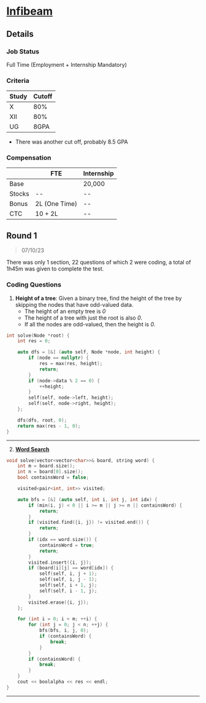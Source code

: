 # [Infibeam](www.ia.ooo)

## Details

### Job Status

Full Time (Employment + Internship Mandatory)

### Criteria

| Study | Cutoff |
|-------|--------|
| X     | 80%    |
| XII   | 80%    |
| UG    | 8GPA   |

[comment]: # (Any other details go under this. This is a comment)

- There was another cut off, probably 8.5 GPA

### Compensation

|        | FTE           | Internship |
|--------|---------------|------------|
| Base   |               | 20,000     |
| Stocks | --            | --         |
| Bonus  | 2L (One Time) | --         |
| CTC    | 10 + 2L       | --         |

[comment]: # (Details about the rounds go under this comment.)

## Round 1

> 07/10/23

[comment]: # (Summary of the sections and experience below this comment.)

There was only 1 section, 22 questions of which 2 were coding, a total of 1h45m was given to complete the test.

### Coding Questions

1. **Height of a tree**: Given a binary tree, find the height of the tree by skipping the nodes that have odd-valued data.
    - The height of an empty tree is *0*
    - The height of a tree with just the root is also *0*.
    - If all the nodes are odd-valued, then the height is *0*.

[comment]: # (Add any resources or links or code to this question under this comment.)

```cpp
int solve(Node *root) {
    int res = 0;

    auto dfs = [&] (auto self, Node *node, int height) {
        if (node == nullptr) {
            res = max(res, height);
            return;
        }
        if (node->data % 2 == 0) {
            ++height;
        }
        self(self, node->left, height);
        self(self, node->right, height);
    };

    dfs(dfs, root, 0);
    return max(res - 1, 0);
}
```

---

2. **[Word Search](https://leetcode.com/problems/word-search/)**

[comment]: # (Add any resources or links or code to this question under this comment.)

```cpp
void solve(vector<vector<char>>& board, string word) {
    int m = board.size();
    int n = board[0].size();
    bool containsWord = false;

    visited<pair<int, int>> visited;

    auto bfs = [&] (auto self, int i, int j, int idx) {
        if (min(i, j) < 0 || i >= m || j >= n || containsWord) {
            return;
        }
        if (visited.find({i, j}) != visited.end()) {
            return;
        }
        if (idx == word.size()) {
            containsWord = true;
            return;
        }
        visited.insert({i, j});
        if (board[i][j] == word[idx]) {
            self(self, i, j + 1);
            self(self, i, j - 1);
            self(self, i + 1, j);
            self(self, i - 1, j);
        }
        visited.erase({i, j});
    };

    for (int i = 0; i < m; ++i) {
        for (int j = 0; j < n; ++j) {
            bfs(bfs, i, j, 0);
            if (containsWord) {
                break;
            }
        }
        if (containsWord) {
            break;
        }
    }
    cout << boolalpha << res << endl;
}
```

---
